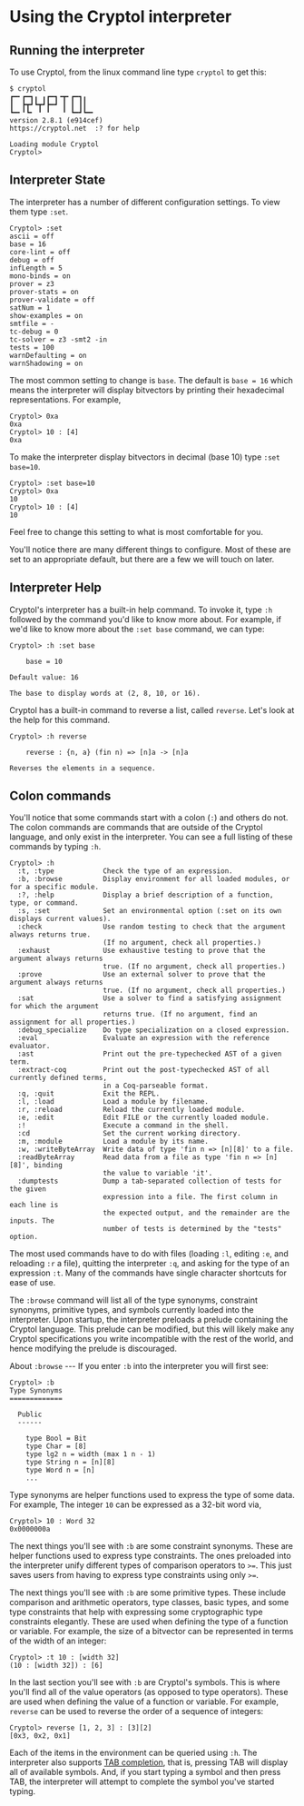 # Using the Cryptol interpreter

## Running the interpreter

To use Cryptol, from the linux command line type `cryptol` to get
this:

```
$ cryptol
┏━╸┏━┓╻ ╻┏━┓╺┳╸┏━┓╻  
┃  ┣┳┛┗┳┛┣━┛ ┃ ┃ ┃┃  
┗━╸╹┗╸ ╹ ╹   ╹ ┗━┛┗━╸
version 2.8.1 (e914cef)
https://cryptol.net  :? for help

Loading module Cryptol
Cryptol>
```

## Interpreter State

The interpreter has a number of different configuration settings. To
view them type `:set`.

```
Cryptol> :set
ascii = off
base = 16
core-lint = off
debug = off
infLength = 5
mono-binds = on
prover = z3
prover-stats = on
prover-validate = off
satNum = 1
show-examples = on
smtfile = -
tc-debug = 0
tc-solver = z3 -smt2 -in
tests = 100
warnDefaulting = on
warnShadowing = on
```

The most common setting to change is `base`. The default is `base =
16` which means the interpreter will display bitvectors by printing
their hexadecimal representations. For example,

```
Cryptol> 0xa
0xa
Cryptol> 10 : [4]
0xa
```

To make the interpreter display bitvectors in decimal (base 10) type
`:set base=10`.

```
Cryptol> :set base=10
Cryptol> 0xa
10
Cryptol> 10 : [4]
10
```

Feel free to change this setting to what is most comfortable for you.

You'll notice there are many different things to configure. Most of
these are set to an appropriate default, but there are a few we will
touch on later.

## Interpreter Help

Cryptol's interpreter has a built-in help command. To invoke it, type
`:h` followed by the command you'd like to know more about. For
example, if we'd like to know more about the `:set base` command, we
can type:

```
Cryptol> :h :set base

    base = 10

Default value: 16

The base to display words at (2, 8, 10, or 16).
```

Cryptol has a built-in command to reverse a list, called
`reverse`. Let's look at the help for this command.

```
Cryptol> :h reverse

    reverse : {n, a} (fin n) => [n]a -> [n]a

Reverses the elements in a sequence.
```

## Colon commands

You'll notice that some commands start with a colon (`:`) and others
do not. The colon commands are commands that are outside of the
Cryptol language, and only exist in the interpreter. You can see a full listing of these commands by typing `:h`.

```
Cryptol> :h
  :t, :type            Check the type of an expression.
  :b, :browse          Display environment for all loaded modules, or for a specific module.
  :?, :help            Display a brief description of a function, type, or command.
  :s, :set             Set an environmental option (:set on its own displays current values).
  :check               Use random testing to check that the argument always returns true.
                       (If no argument, check all properties.)
  :exhaust             Use exhaustive testing to prove that the argument always returns
                       true. (If no argument, check all properties.)
  :prove               Use an external solver to prove that the argument always returns
                       true. (If no argument, check all properties.)
  :sat                 Use a solver to find a satisfying assignment for which the argument
                       returns true. (If no argument, find an assignment for all properties.)
  :debug_specialize    Do type specialization on a closed expression.
  :eval                Evaluate an expression with the reference evaluator.
  :ast                 Print out the pre-typechecked AST of a given term.
  :extract-coq         Print out the post-typechecked AST of all currently defined terms,
                       in a Coq-parseable format.
  :q, :quit            Exit the REPL.
  :l, :load            Load a module by filename.
  :r, :reload          Reload the currently loaded module.
  :e, :edit            Edit FILE or the currently loaded module.
  :!                   Execute a command in the shell.
  :cd                  Set the current working directory.
  :m, :module          Load a module by its name.
  :w, :writeByteArray  Write data of type 'fin n => [n][8]' to a file.
  :readByteArray       Read data from a file as type 'fin n => [n][8]', binding
                       the value to variable 'it'.
  :dumptests           Dump a tab-separated collection of tests for the given
                       expression into a file. The first column in each line is
                       the expected output, and the remainder are the inputs. The
                       number of tests is determined by the "tests" option.
```

The most used commands have to do with files (loading `:l`, editing
`:e`, and reloading `:r` a file), quitting the interpreter `:q`, and
asking for the type of an expression `:t`. Many of the commands have
single character shortcuts for ease of use.

The `:browse` command will list all of the type synonyms, constraint
synonyms, primitive types, and symbols currently loaded into the
interpreter. Upon startup, the interpreter preloads a prelude
containing the Cryptol language. This prelude can be modified, but
this will likely make any Cryptol specifications you write
incompatible with the rest of the world, and hence modifying the
prelude is discouraged.

About `:browse` --- If you enter `:b` into the interpreter you will
first see:

```
Cryptol> :b
Type Synonyms
=============

  Public
  ------

    type Bool = Bit
    type Char = [8]
    type lg2 n = width (max 1 n - 1)
    type String n = [n][8]
    type Word n = [n]
    ...
```

Type synonyms are helper functions used to express the type of some
data. For example, The integer `10` can be expressed as a 32-bit word
via,

```
Cryptol> 10 : Word 32
0x0000000a
```

The next things you'll see with `:b` are some constraint
synonyms. These are helper functions used to express type
constraints. The ones preloaded into the interpreter unify different
types of comparison operators to `>=`. This just saves users from
having to express type constraints using only `>=`.

The next things you'll see with `:b` are some primitive types. These
include comparison and arithmetic operators, type classes, basic
types, and some type constraints that help with expressing some
cryptographic type constraints elegantly. These are used when defining
the type of a function or variable. For example, the size of a
bitvector can be represented in terms of the width of an integer:

```
Cryptol> :t 10 : [width 32]
(10 : [width 32]) : [6]
```

In the last section you'll see with `:b` are Cryptol's symbols. This
is where you'll find all of the value operators (as opposed to type
operators). These are used when defining the value of a function or
variable. For example, `reverse` can be used to reverse the order of a
sequence of integers:

```
Cryptol> reverse [1, 2, 3] : [3][2]
[0x3, 0x2, 0x1]
```

Each of the items in the environment can be queried using `:h`. The
interpreter also supports [TAB
completion](https://en.wikipedia.org/wiki/Command-line_completion),
that is, pressing TAB will display all of available symbols. And, if
you start typing a symbol and then press TAB, the interpreter will
attempt to complete the symbol you've started typing.
